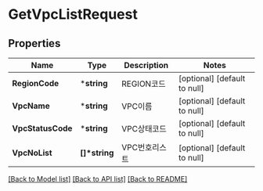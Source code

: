 # GetVpcListRequest

## Properties
Name | Type | Description | Notes
------------ | ------------- | ------------- | -------------
**RegionCode** | ***string** | REGION코드 | [optional] [default to null]
**VpcName** | ***string** | VPC이름 | [optional] [default to null]
**VpcStatusCode** | ***string** | VPC상태코드 | [optional] [default to null]
**VpcNoList** | **[]\*string** | VPC번호리스트 | [optional] [default to null]

[[Back to Model list]](../README.md#documentation-for-models) [[Back to API list]](../README.md#documentation-for-api-endpoints) [[Back to README]](../README.md)


